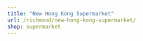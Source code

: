 ```yaml
---
title: "New Hong Kong Supermarket"
url: /richmond/new-hong-kong-supermarket/
shop: supermarket
---
```

